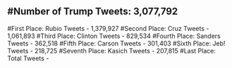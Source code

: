 #Number of Trump Tweets: 3,077,792
---
#First Place: Rubio Tweets - 1,379,927
#Second Place: Cruz Tweets - 1,061,893
#Third Place: Clinton Tweets - 829,534
#Fourth Place: Sanders Tweets - 362,518
#Fifth Place: Carson Tweets - 301,403
#Sixth Place: Jeb! Tweets - 218,725
#Seventh Place: Kasich Tweets - 207,815
#Last Place: Total Tweets -  
